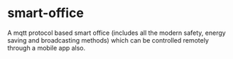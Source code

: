# smart-office
A mqtt protocol based smart office (includes all the modern safety, energy saving and broadcasting methods) which can be controlled remotely through a mobile app also.
